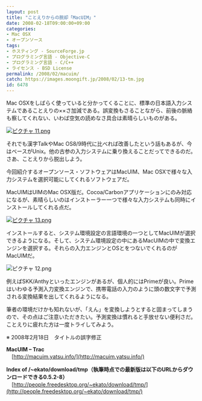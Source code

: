 ```yaml
---
layout: post
title: "ことえりからの脱却「MacUIM」"
date: 2008-02-18T09:00:00+09:00
categories:
- Mac OSX
- オープンソース
tags: 
- ホスティング - SourceForge.jp
- プログラミング言語 - Objective-C
- プログラミング言語 - C/C++
- ライセンス - BSD License
permalink: /2008/02/macuim/
catch: https://images.moongift.jp/2008/02/13-tm.jpg
id: 6478
---
```

Mac OSXをしばらく使っていると分かってくることに、標準の日本語入力システムであることえりの××さ加減である。誤変換もさることながら、前後の脈絡も察してくれない、いわば空気の読めなさ具合は素晴らしいものがある。   
  
[![ピクチャ 11.png](https://images.moongift.jp/2008/02/11-tm.jpg)](https://images.moongift.jp/2008/02/11.jpg)  
  
それでも漢字TalkやMac OS8/9時代に比べれば改善したという話もあるが、今はベースがUnix。他の古参の入力システムに乗り換えることだってできるのだ。さあ、ことえりから脱出しよう。   
  
今回紹介するオープンソース・ソフトウェアはMacUIM、Mac OSXで様々な入力システムを選択可能にしてくれるソフトウェアだ。  
  
<!--more-->  
  
MacUIMはUIMのMac OSX版だ。Cocoa/Carbonアプリケーションにのみ対応になるが、素晴らしいのはインストーラー一つで様々な入力システムも同時にインストールしてくれる点だ。  
  
  
[![ピクチャ 13.png](https://images.moongift.jp/2008/02/13-tm.jpg)](https://images.moongift.jp/2008/02/13.jpg)  
  
インストールすると、システム環境設定の言語環境の一つとしてMacUIMが選択できるようになる。そして、システム環境設定の中にあるMacUIMの中で変換エンジンを選択する。それらの入力エンジンとOSとをつないでくれるのがMacUIMだ。   
  
 ![ピクチャ 12.png](https://images.moongift.jp/2008/02/12.jpg)  
  
例えばSKK/Anthyといったエンジンがあるが、個人的にはPrimeが良い。Primeはいわゆる予測入力変換エンジンで、携帯電話の入力のように頭の数文字で予測される変換結果を出してくれるようになる。   
  
筆者の環境だけかも知れないが、「えん」を変換しようとすると固まってしまうので、その点はご注意いただきたい。予測変換は慣れると手放せない便利さだ。ことえりに疲れた方は一度トライしてみよう。   
  
※ 2008年2月18日　タイトルの誤字修正   
  
**MacUIM – Trac**   
　[http://macuim.yatsu.info/](http://macuim.yatsu.info/)  
  
  
  
**Index of /~ekato/download/tmp（執筆時点での最新版は以下のURLからダウンロードできる0.5.2-8）**   
　[http://people.freedesktop.org/~ekato/download/tmp/](http://people.freedesktop.org/~ekato/download/tmp/)

